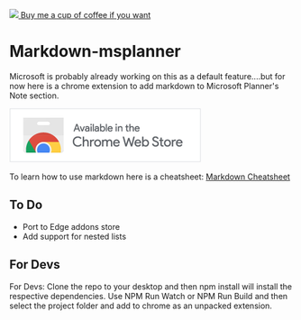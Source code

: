 


<a href="https://www.paypal.com/donate?business=5DZP7QEDWW85A&currency_code=AUD"><img src="https://img.shields.io/badge/Donate-PayPal-green.svg">
Buy me a cup of coffee if you want</img></a>

#  Markdown-msplanner 

Microsoft is probably already working on this as a default feature....but for now here is a chrome extension to add markdown to Microsoft Planner's Note section.

<a href = "https://chrome.google.com/webstore/detail/ms-planner-markdown-exten/lblllkkilkpgkmcgfllmfhopdmkoacii?hl=en&authuser=0"><img src = "./chrome badge.png"></a>

To learn how to use markdown here is a cheatsheet: <a href ="https://www.markdownguide.org/cheat-sheet/" target="_blank" >Markdown Cheatsheet</a>

## To Do

- Port to Edge addons store
- Add support for nested lists

## For Devs

For Devs: Clone the repo to your desktop and then npm install will install the respective dependencies. Use NPM Run Watch or NPM Run Build and then select the project folder and add to chrome as an unpacked extension. 

